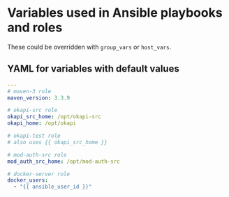 # Variables used in Ansible playbooks and roles

These could be overridden with `group_vars` or `host_vars`.

## YAML for variables with default values
```yaml
---
# maven-3 role
maven_version: 3.3.9

# okapi-src role
okapi_src_home: /opt/okapi-src
okapi_home: /opt/okapi

# okapi-test role
# also uses {{ okapi_src_home }}

# mod-auth-src role
mod_auth_src_home: /opt/mod-auth-src

# docker-server role
docker_users:
  - "{{ ansible_user_id }}"
```
